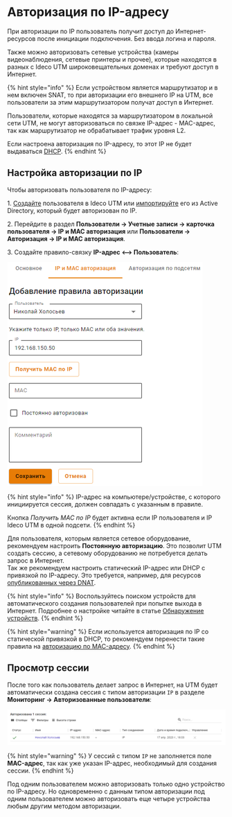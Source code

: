 # Авторизация по IP-адресу

При авторизации по IP пользователь получит доступ до Интернет-ресурсов после инициации подключения. Без ввода логина и пароля.

Также можно авторизовать сетевые устройства (камеры видеонаблюдения, сетевые принтеры и прочее), которые находятся в разных с Ideco UTM широковещательных доменах и требуют доступ в Интернет.

{% hint style="info" %}
Если устройством является маршрутизатор и в нем включен SNAT, то при авторизации его внешнего IP на UTM, все пользователи за этим маршрутизатором получат доступ в Интернет.

Пользователи, которые находятся за маршрутизатором в локальной сети UTM, не могут авторизоваться по связке IP-адрес - MAC-адрес, так как маршрутизатор не обрабатывает трафик уровня L2.

Если настроена авторизация по IP-адресу, то этот IP не будет выдаваться [DHCP](../../../services/dhcp.md).
{% endhint %}

## Настройка авторизации по IP

Чтобы авторизовать пользователя по IP-адресу:

1\. [Создайте](../../user-tree/user-management.md) пользователя в Ideco UTM или [импортируйте](../../active-directory/user-import.md) его из Active Directory, который будет авторизован по IP.

2\. Перейдите в раздел **Пользователи -> Учетные записи -> карточка пользователя -> IP и MAC авторизация** или **Пользователи -> Авторизация -> IP и MAC авторизация**. 

3\. Создайте правило-связку **IP-адрес <--> Пользователь**:

![Создание правила в разделе Авторизация](../../../../.gitbook/assets/ip-authorization.png)

{% hint style="info" %}
IP-адрес на компьютере/устройстве, с которого инициируется сессия, должен совпадать с указанным в правиле.

Кнопка *Получить MAC по IP* будет активна если IP пользователя и IP Ideco UTM в одной подсети.
{% endhint %}

Для пользователя, которым является сетевое оборудование, рекомендуем настроить **Постоянную авторизацию**. Это позволит UTM создать сессию, а сетевому оборудованию не потребуется делать запрос в Интернет. \
Так же рекомендуем настроить статический IP-адрес или DHCP с привязкой по IP-адресу. Это требуется, например, для ресурсов [опубликованных через DNAT](../../../publishing-resources/portmapping.md).

{% hint style="info" %}
Воспользуйтесь поиском устройств для автоматического создания пользователей при попытке выхода в Интернет. Подробнее о настройке читайте в статье [Обнаружение устройств](../../device-discovery.md).
{% endhint %}

{% hint style="warning" %}
Если используется авторизация по IP со статической привязкой в DHCP, то рекомендуем перенести такие правила на [авторизацию по MAC-адресу](mac-authorization.md).
{% endhint %}

## Просмотр сессии

После того как пользователь делает запрос в Интернет, на UTM будет автоматически создана сессия с типом авторизации `IP` в разделе **Мониторинг -> Авторизованные пользователи**:

![](../../../../.gitbook/assets/ip-authorization1.png)

{% hint style="warning" %}
У сессий с типом `IP` не заполняется поле **MAC-адрес**, так как уже указан IP-адрес, необходимый для создания сессии.
{% endhint %}

Под одним пользователем можно авторизовать только одно устройство по IP-адресу. Но одновременно с данным типом авторизации под одним пользователем можно авторизовать еще четыре устройства любым другим методом авторизации.
